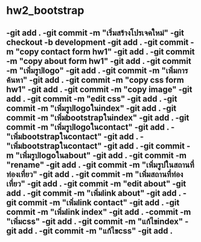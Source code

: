 # hw2_bootstrap
-git add .
-git commit -m "เริ่มสร้างโปรเจคใหม่"
-git checkout -b development
-git add .
-git commit -m "copy contact form hw1"
-git add .
-git commit -m "copy about form hw1" 
-git add .
-git commit -m "เพิ่มรูปlogo"
-git add .
-git commit -m "เพิ่มการค้นหา"
-git add .
-git commit -m "copy css  form hw1"
-git add .
-git commit -m "copy image"
-git add .
-git commit -m "edit css" 
-git add .
-git commit -m "เพิ่มรูปlogoในindex"
-git add .
-git commit -m "เพิ่มbootstrapในindex"
-git add .
-git commit -m "เพิ่มรูปlogoในcontact"
-git add .
-"เพิ่มbootstrapในcontact"
-git add .
-"เพิ่มbootstrapในcontact"
-git add .
-git commit -m "เพิ่มรูปlogoในabout"
-git add .
-git commit -m "rename" 
-git add .
-git commit -m "เพิ่มรูปในสถานที่ท่องเที่ยว"
-git add .
-git commit -m "เพิ่มสถานที่ท่องเที่ยว"
-git add .
-git commit -m "edit about"
-git add .
-git commit -m "เพิ่มlink about"
-git add .
-git commit -m "เพิ่มlink contact"
-git add .
-git commit -m "เพิ่มlink index"
-git add .
-commit -m "เพิ่มcss"
-git add .
-git commit -m "แก้ไขindex"
-git add .
-git commit -m "แก้ไขcss"
-git add .
-


